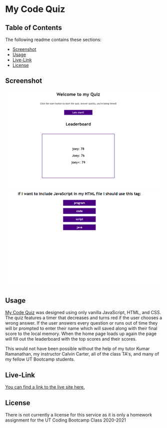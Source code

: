# My Code Quiz

## Table of Contents
The following readme contains these sections:

* [Screenshot](#Screenshot)
* [Usage](#Usage)
* [Live-Link](#Live-Link)
* [License](#License)

## Screenshot

![Code Quiz Homepage](./assets/images/screenshot1.png)
![Code Quiz Question](./assets/images/screenshot2.png)

## Usage

[My Code Quiz](https://joey-sisk.github.io/CodeQuiz/) was designed using only vanilla JavaScript, HTML, and CSS. The quiz features a timer that decreases and turns red if the user chooses a wrong answer. If the user answers every question or runs out of time they will br prompted to enter their name which will saved along with their final score to the local memory. When the home page loads up again the page will fill out the leaderboard with the top scores and their scores. 

This would not have been possible without the help of my tutor Kumar Ramanathan, my instructor Calvin Carter, all of the class TA's, and many of my fellow UT Bootcamp students.

## Live-Link

[You can find a link to the live site here.](https://joey-sisk.github.io/CodeQuiz/)

## License

There is not currently a license for this service as it is only a homework assignment for the UT Coding Bootcamp Class 2020-2021
